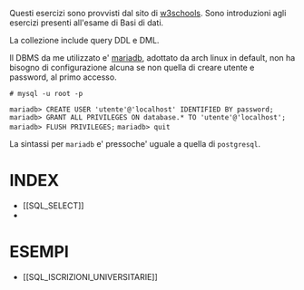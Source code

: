 Questi esercizi sono provvisti dal sito di [w3schools](https://www.w3schools.com/sql/).
Sono introduzioni agli esercizi presenti all'esame di Basi di dati.

La collezione include query DDL e DML.

Il DBMS da me utilizzato e' [mariadb](https://wiki.archlinux.org/title/MariaDB), adottato da arch linux in default, non ha bisogno di configurazione alcuna se non quella di creare utente e password, al primo accesso.

`# mysql -u root -p`

`mariadb> CREATE USER 'utente'@'localhost' IDENTIFIED BY password;`
`mariadb> GRANT ALL PRIVILEGES ON database.* TO 'utente'@'localhost';`
`mariadb> FLUSH PRIVILEGES;`
`mariadb> quit`

La sintassi per `mariadb` e' pressoche' uguale a quella di `postgresql`.

# INDEX
- [[SQL_SELECT]]
- 

# ESEMPI
- [[SQL_ISCRIZIONI_UNIVERSITARIE]]